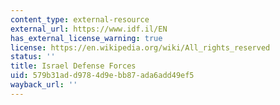 ```yaml
---
content_type: external-resource
external_url: https://www.idf.il/EN
has_external_license_warning: true
license: https://en.wikipedia.org/wiki/All_rights_reserved
status: ''
title: Israel Defense Forces
uid: 579b31ad-d978-4d9e-bb87-ada6add49ef5
wayback_url: ''
---
```

